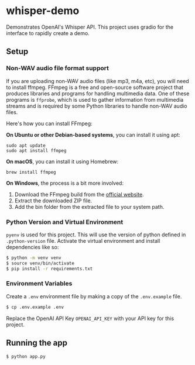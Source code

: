 # whisper-demo
Demonstrates OpenAI's Whisper API. This project uses gradio for the interface to rapidly create a demo.

## Setup

### Non-WAV audio file format support

If you are uploading non-WAV audio files (like mp3, m4a, etc), you will need to install ffmpeg. FFmpeg is a free and open-source software project that produces libraries and programs for handling multimedia data. One of these programs is `ffprobe`, which is used to gather information from multimedia streams and is required by some Python libraries to handle non-WAV audio files.

Here's how you can install FFmpeg:

**On Ubuntu or other Debian-based systems**, you can install it using apt:

```
sudo apt update
sudo apt install ffmpeg
```

**On macOS**, you can install it using Homebrew:

```
brew install ffmpeg
```

**On Windows**, the process is a bit more involved:

1. Download the FFmpeg build from the [official website](https://ffmpeg.org/download.html).
2. Extract the downloaded ZIP file.
3. Add the bin folder from the extracted file to your system path.

### Python Version and Virtual Environment

`pyenv` is used for this project. This will use the version of python defined in `.python-version` file. Activate the virtual environment and install dependencies like so:

```bash
$ python -m venv venv
$ source venv/bin/activate
$ pip install -r requirements.txt
```

### Environment Variables

Create a `.env` environment file by making a copy of the `.env.example` file.

```bash
$ cp .env.example .env
```

Replace the OpenAI API Key `OPENAI_API_KEY` with your API key for this project.

## Running the app

```bash
$ python app.py
```